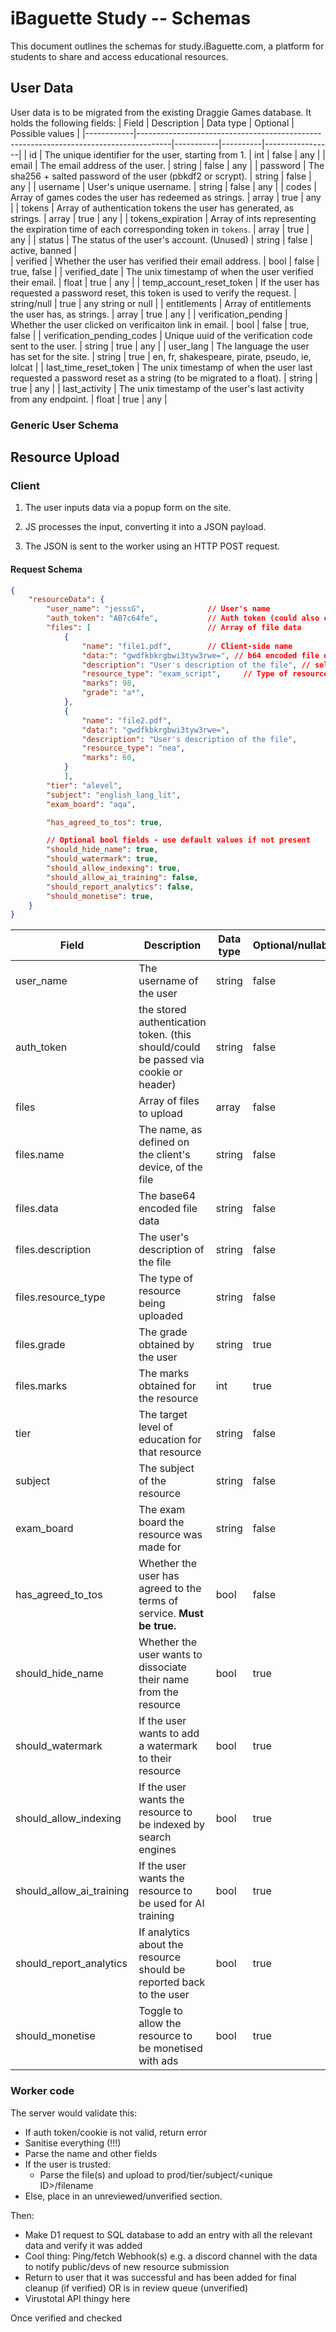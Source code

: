 # iBaguette Study -- Schemas
This document outlines the schemas for study.iBaguette.com, a platform for students to share and access educational resources.

## User Data
User data is to be migrated from the existing Draggie Games database. It holds the following fields:
| Field      | Description                                                                          | Data type | Optional | Possible values |
|------------|--------------------------------------------------------------------------------------|-----------|----------|-----------------|
| id         | The unique identifier for the user, starting from 1.                                 | int       | false    | any             |
| email      | The email address of the user.                                                       | string    | false    | any             |
| password   | The sha256 + salted password of the user (pbkdf2 or scrypt).                         | string    | false    | any             |
| username   | User's unique username.                                                              | string    | false    | any             |
| codes      | Array of games codes the user has redeemed as strings.                               | array     | true     | any             |
| tokens     | Array of authentication tokens the user has generated, as strings.                   | array     | true     | any             |
| tokens_expiration | Array of ints representing the expiration time of each corresponding token in `tokens`. | array | true | any |
| status     | The status of the user's account. (Unused)                                                   | string    | false    | active, banned |       
| verified   | Whether the user has verified their email address.                                    | bool      | false    | true, false     |
| verified_date | The unix timestamp of when the user verified their email.                           | float     | true     | any             |
| temp_account_reset_token | If the user has requested a password reset, this token is used to verify the request. | string/null | true | any string or null |
| entitlements | Array of entitlements the user has, as strings.                                       | array     | true     | any             |
| verification_pending | Whether the user clicked on verificaiton link in email.                               | bool      | false    | true, false     |
| verification_pending_codes | Unique uuid of the verification code sent to the user.                                | string    | true    | any             |
| user_lang  | The language the user has set for the site.                                           | string    | true     | en, fr, shakespeare, pirate, pseudo, ie, lolcat |
| last_time_reset_token | The unix timestamp of when the user last requested a password reset as a string (to be migrated to a float).    | string    | true     | any             |
| last_activity | The unix timestamp of the user's last activity from any endpoint.                    | float     | true     | any             |

### Generic User Schema


## Resource Upload
### Client
1) The user inputs data via a popup form on the site.

2) JS processes the input, converting it into a JSON payload.

3) The JSON is sent to the worker using an HTTP POST request.

#### Request Schema
```json
{
    "resourceData": {
        "user_name": "jesssG",              // User's name
        "auth_token": "AB7c64fe",           // Auth token (could also chck for auth cookie)
        "files": [                          // Array of file data
            {
                "name": "file1.pdf",        // Client-side name
                "data:": "gwdfkbkrgbwi3tyw3rwe=", // b64 encoded file data for the worker to process
                "description": "User's description of the file", // self-explanatory
                "resource_type": "exam_script",     // Type of resource (see table for all possible values)
                "marks": 98,                
                "grade": "a*",
            },
            {
                "name": "file2.pdf",
                "data:": "gwdfkbkrgbwi3tyw3rwe=",
                "description": "User's description of the file",
                "resource_type": "nea",
                "marks": 60,
            }
            ],
        "tier": "alevel",
        "subject": "english_lang_lit",
        "exam_board": "aqa",

        "has_agreed_to_tos": true,

        // Optional bool fields - use default values if not present
        "should_hide_name": true,
        "should_watermark": true,
        "should_allow_indexing": true,
        "should_allow_ai_training": false,
        "should_report_analytics": false,
        "should_monetise": true,
    }
}
```

| Field      | Description                                                                          | Data type | Optional/nullable? | Possible values |
|------------|--------------------------------------------------------------------------------------|-----------|--------------------|-----------------|
| user_name  | The username of the user                                                             | string    | false              | any             |
| auth_token | the stored authentication token. (this should/could be passed via cookie or header)  | string    | false              | any             |
| files      | Array of files to upload                                                             | array     | false              | any             |
| files.name | The name, as defined on the client's device, of the file                             | string    | false              | any             |
| files.data | The base64 encoded file data                                                         | string    | false              | any             |
| files.description | The user's description of the file                                              | string    | false              | any             |
| files.resource_type | The type of resource being uploaded                                           | string    | false              | "exam_script", "nea", "personal_statement", "notes"; other |
| files.grade      | The grade obtained by the user                                                      | string    | true               | "A*"-"U", "9"-"1" |
| files.marks      | The marks obtained for the resource                                                   | int       | true               | any             |
| tier       | The target level of education for that resource                                      | string    | false              | "uni", "alevel", "gcse", "ib"; other (e.g. if personal statement) |
| subject    | The subject of the resource                                                         | string    | false              | (all possible subjects) |
| exam_board | The exam board the resource was made for                                             | string    | false              | "OCR", "AQA", "Edexcel", "CIE", "WJEC"; other |
| has_agreed_to_tos | Whether the user has agreed to the terms of service. **Must be true.**                                 | bool      | false              | true (**mandatory**), false |
| should_hide_name | Whether the user wants to dissociate their name from the resource                | bool      | true              | true, false (default) |
| should_watermark | If the user wants to add a watermark to their resource                            | bool      | true              | true, false (default) |
| should_allow_indexing | If the user wants the resource to be indexed by search engines                  | bool      | true              | true (default), false |
| should_allow_ai_training | If the user wants the resource to be used for AI training                        | bool      | true              | true, false (default) |
| should_report_analytics | If analytics about the resource should be reported back to the user             | bool      | true              | true, false (default) |
| should_monetise | Toggle to allow the resource to be monetised with ads                          | bool      | true              | true, false (default) |


### Worker code
The server would validate this:
- If auth token/cookie is not valid, return error
- Sanitise everything (!!!)
- Parse the name and other fields
- If the user is trusted:
    - Parse the file(s) and upload to prod/tier/subject/\<unique ID>/filename
- Else, place in an unreviewed/unverified section.

Then:
- Make D1 request to SQL database to add an entry with all the relevant data and verify it was added
- Cool thing: Ping/fetch Webhook(s) e.g. a discord channel with the data to notify public/devs of new resource submission
- Return to user that it was successful and has been added for final cleanup (if verified) OR is in review queue (unverified)
- Virustotal API thingy here

Once verified and checked
